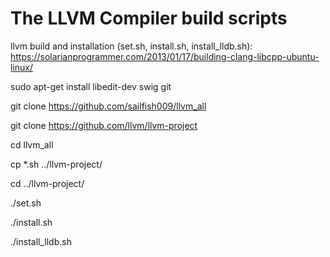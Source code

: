 # The LLVM Compiler build scripts

llvm build and installation (set.sh, install.sh, install_lldb.sh):
https://solarianprogrammer.com/2013/01/17/building-clang-libcpp-ubuntu-linux/

sudo apt-get install libedit-dev swig git

git clone https://github.com/sailfish009/llvm_all

git clone https://github.com/llvm/llvm-project 

cd llvm_all

cp *.sh ../llvm-project/

cd ../llvm-project/

./set.sh

./install.sh

./install_lldb.sh
